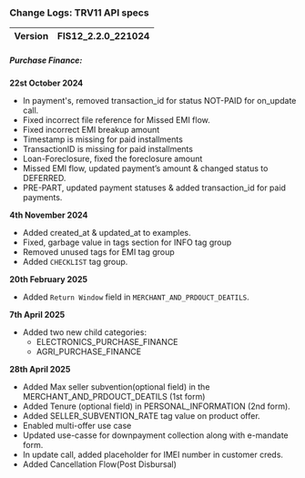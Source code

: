 ### Change Logs: TRV11 API specs

| Version                         | FIS12_2.2.0_221024 |
| :------------------------------ | :----------------- |



##### Purchase Finance:

****22st October 2024****
- In payment's, removed transaction_id for status NOT-PAID for on_update call.
- Fixed incorrect file reference for Missed EMI flow.
- Fixed incorrect EMI breakup amount
- Timestamp is missing for paid installments
- TransactionID is missing for paid installments
- Loan-Foreclosure, fixed the foreclosure amount
- Missed EMI flow,  updated payment’s amount & changed status to DEFERRED.
- PRE-PART, updated payment statuses & added transaction_id for paid payments.

****4th November 2024****
- Added created_at & updated_at to examples.
- Fixed, garbage value in tags section for INFO tag group
- Removed unused tags for EMI tag group
- Added `CHECKLIST` tag group.

****20th February 2025****
- Added `Return Window` field in `MERCHANT_AND_PRDOUCT_DEATILS`.

****7th April 2025****
- Added two new child categories:
  - ELECTRONICS_PURCHASE_FINANCE
  - AGRI_PURCHASE_FINANCE

****28th April 2025****
- Added Max seller subvention(optional field) in the MERCHANT_AND_PRDOUCT_DEATILS (1st form)
- Added Tenure (optional field) in PERSONAL_INFORMATION (2nd form).
- Added SELLER_SUBVENTION_RATE tag value on product offer.
- Enabled multi-offer use case
- Updated use-casse for downpayment collection along with e-mandate form.
- In update call, added placeholder for IMEI number in customer creds.
- Added Cancellation Flow(Post Disbursal) 



<!-- ##### Personal Loan:
- Added created_at & updated_at to examples.
--- -->


